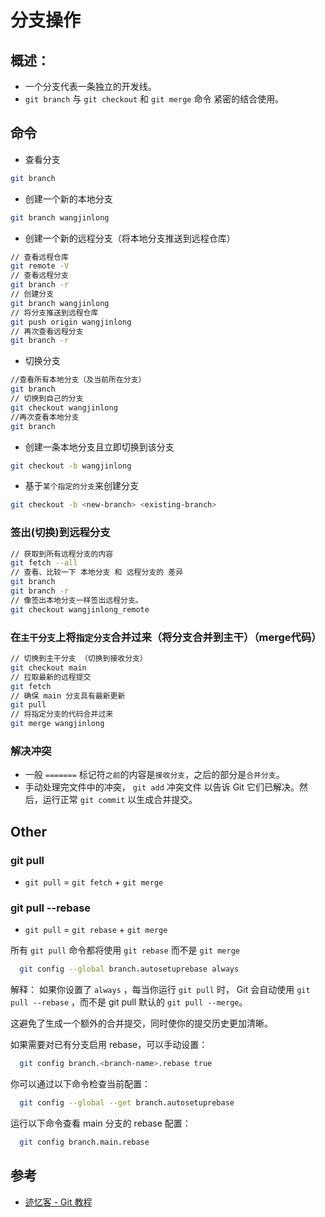 # 分支操作

## 概述：

- 一个分支代表一条独立的开发线。
- `git branch` 与 `git checkout` 和 `git merge` 命令 紧密的结合使用。

## 命令

- 查看分支

```sh
git branch
```

- 创建一个新的本地分支

```sh
git branch wangjinlong
```

- 创建一个新的远程分支（将本地分支推送到远程仓库）

```sh
// 查看远程仓库
git remote -V
// 查看远程分支
git branch -r
// 创建分支
git branch wangjinlong 
// 将分支推送到远程仓库
git push origin wangjinlong
// 再次查看远程分支
git branch -r 
```

- 切换分支

```sh
//查看所有本地分支（及当前所在分支）
git branch
// 切换到自己的分支
git checkout wangjinlong
//再次查看本地分支
git branch
```

- 创建一条本地分支且立即切换到该分支

```sh
git checkout -b wangjinlong
```

- 基于`某个指定的分支`来创建分支

```sh
git checkout -b <new-branch> <existing-branch>
```


### 签出(切换)到远程分支

```sh
// 获取到所有远程分支的内容
git fetch --all
// 查看、比较一下 本地分支 和 远程分支的 差异
git branch
git branch -r
// 像签出本地分支一样签出远程分支。
git checkout wangjinlong_remote
```

### 在`主干分支`上将`指定分支`合并过来（将分支合并到主干）（merge代码）

```sh
// 切换到主干分支 （切换到接收分支）
git checkout main
// 拉取最新的远程提交
git fetch
// 确保 main 分支具有最新更新
git pull
// 将指定分支的代码合并过来
git merge wangjinlong
```

### 解决冲突

- 一般 `=======` 标记符`之前`的内容是`接收分支`，之后的部分是`合并分支`。
- 手动处理完文件中的冲突， `git add` 冲突文件 以告诉 Git 它们已解决。然后，运行正常 `git commit` 以生成合并提交。

## Other

### git pull

- `git pull` = `git fetch` + `git merge`

### git pull --rebase

- `git pull` = `git rebase` + `git merge`

所有 `git pull` 命令都将使用 `git rebase` 而不是 `git merge`

```sh
  git config --global branch.autosetuprebase always
```

解释：
如果你设置了 `always` ，每当你运行 `git pull` 时，
Git 会自动使用 `git pull --rebase` ，而不是 git pull 默认的 `git pull --merge`。

这避免了生成一个额外的合并提交，同时使你的提交历史更加清晰。

如果需要对已有分支启用 rebase，可以手动设置：

```sh
  git config branch.<branch-name>.rebase true
```

你可以通过以下命令检查当前配置：

```sh
  git config --global --get branch.autosetuprebase
```

运行以下命令查看 main 分支的 rebase 配置：

```sh
  git config branch.main.rebase
```

## 参考

- [迹忆客 - Git 教程](https://www.jiyik.com/w/git/)
